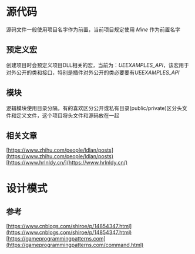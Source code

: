 # 源代码
源码文件一般使用项目名字作为前置，当前项目规定使用 *Mine* 作为前置名字
## 预定义宏
创建项目时会预定义项目DLL相关的宏，当前为：*UEEXAMPLES_API*，该宏用于对外公开的类和接口，特别是插件对外公开的类必要要有*UEEXAMPLES_API*
## 模块
逻辑模块使用目录分隔，有的喜欢区分公开或私有目录(public/private)区分头文件和定义文件，这个项目将头文件和源码放在一起

## 相关文章
[https://www.zhihu.com/people/ldlan/posts](https://www.zhihu.com/people/ldlan/posts)  
[https://www.hrlnldy.cn/](https://www.hrlnldy.cn/)  

# 设计模式
## 参考 
[https://www.cnblogs.com/shiroe/p/14854347.html](https://www.cnblogs.com/shiroe/p/14854347.html)  
[https://gameprogrammingpatterns.com](https://gameprogrammingpatterns.com/command.html)  